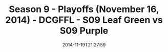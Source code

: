 ---
title: Season 9 - Playoffs (November 16, 2014) - DCGFFL - S09 Leaf Green vs S09 Purple
teams-score:
- team: _teams/s09-leaf-green.md
  score: 31
- team: _teams/s09-purple.md
  score: 12
mvp: Larry Womack (Leaf), Howard Yuan (Purple)
game-ball: N/A
season: 9
week: 0
date: '2014-11-19T21:27:59'
pageid: season-9-playoffs-4459-vs-4466
---